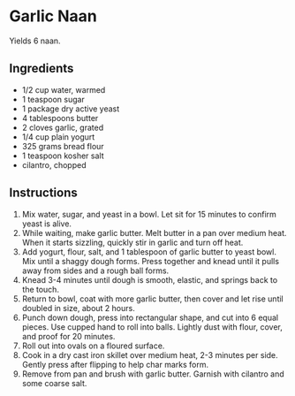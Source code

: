 # Garlic Naan

Yields 6 naan.

## Ingredients

- 1/2 cup water, warmed
- 1 teaspoon sugar
- 1 package dry active yeast
- 4 tablespoons butter
- 2 cloves garlic, grated
- 1/4 cup plain yogurt
- 325 grams bread flour
- 1 teaspoon kosher salt
- cilantro, chopped

## Instructions

1. Mix water, sugar, and yeast in a bowl. Let sit for 15 minutes to confirm yeast is alive.
2. While waiting, make garlic butter. Melt butter in a pan over medium heat. When it starts sizzling, quickly stir in garlic and turn off heat.
3. Add yogurt, flour, salt, and 1 tablespoon of garlic butter to yeast bowl. Mix until a shaggy dough forms. Press together and knead until it pulls away from sides and a rough ball forms.
4. Knead 3-4 minutes until dough is smooth, elastic, and springs back to the touch.
5. Return to bowl, coat with more garlic butter, then cover and let rise until doubled in size, about 2 hours.
6. Punch down dough, press into rectangular shape, and cut into 6 equal pieces. Use cupped hand to roll into balls. Lightly dust with flour, cover, and proof for 20 minutes.
7. Roll out into ovals on a floured surface.
8. Cook in a dry cast iron skillet over medium heat, 2-3 minutes per side. Gently press after flipping to help char marks form.
9. Remove from pan and brush with garlic butter. Garnish with cilantro and some coarse salt.
